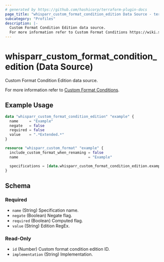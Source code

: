 ```yaml
---
# generated by https://github.com/hashicorp/terraform-plugin-docs
page_title: "whisparr_custom_format_condition_edition Data Source - terraform-provider-whisparr"
subcategory: "Profiles"
description: |-
  Custom Format Condition Edition data source.
  For more information refer to Custom Format Conditions https://wiki.servarr.com/whisparr/settings#conditions.
---
```


# whisparr_custom_format_condition_edition (Data Source)

<!-- subcategory:Profiles --> Custom Format Condition Edition data source.
For more information refer to [Custom Format Conditions](https://wiki.servarr.com/whisparr/settings#conditions).

## Example Usage

```terraform
data "whisparr_custom_format_condition_edition" "example" {
  name     = "Example"
  negate   = false
  required = false
  value    = ".*Extended.*"
}

resource "whisparr_custom_format" "example" {
  include_custom_format_when_renaming = false
  name                                = "Example"

  specifications = [data.whisparr_custom_format_condition_edition.example]
}
```

<!-- schema generated by tfplugindocs -->
## Schema

### Required

- `name` (String) Specification name.
- `negate` (Boolean) Negate flag.
- `required` (Boolean) Computed flag.
- `value` (String) Edition RegEx.

### Read-Only

- `id` (Number) Custom format condition edition ID.
- `implementation` (String) Implementation.


